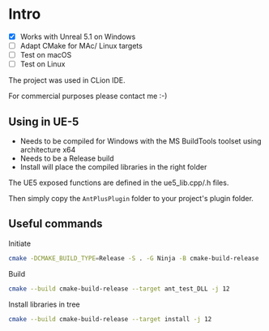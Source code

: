
# Intro

- [x] Works with Unreal 5.1 on Windows
- [ ] Adapt CMake for MAc/ Linux targets
- [ ] Test on macOS
- [ ] Test on Linux

The project was used in CLion IDE.

For commercial purposes please contact me :-)

## Using in UE-5

- Needs to be compiled for Windows with the MS BuildTools toolset using architecture x64
- Needs to be a Release build
- Install will place the compiled libraries in the right folder

The UE5 exposed functions are defined in the ue5_lib.cpp/.h files.

Then simply copy the `AntPlusPlugin` folder to your project's plugin folder.

## Useful commands

Initiate

```bash
cmake -DCMAKE_BUILD_TYPE=Release -S . -G Ninja -B cmake-build-release
```

Build

```bash
cmake --build cmake-build-release --target ant_test_DLL -j 12
```

Install libraries in tree

```bash
cmake --build cmake-build-release --target install -j 12
```